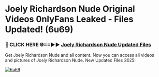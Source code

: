 # Joely Richardson Nude Original Videos 0nlyFans Leaked - Files Updated! (6u69)

<h3>🔴 CLICK HERE 🌐==►► <a href="https://tinyurl.com/5h6xmrr3" rel="nofollow">Joely Richardson Nude Updated Files</a></h3>

Get Joely Richardson Nude and all content. Now you can access all videos and pictures of Joely Richardson Nude. New Updated Files 2025!

[![6u69](https://i.imgur.com/KVD873Z.gif)](https://tinyurl.com/5h6xmrr3)

